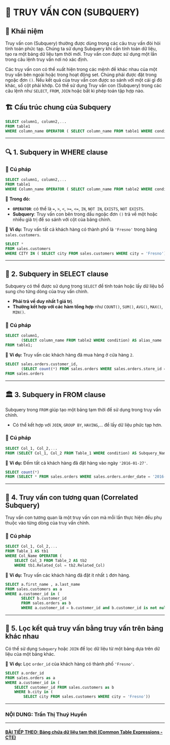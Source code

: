 # 📌 TRUY VẤN CON (SUBQUERY)

## 📖 Khái niệm
Truy vấn con (Subquery) thường được dùng trong các câu truy vấn đòi hỏi tính toán phức tạp. Chúng ta sử dụng Subquery khi cần tính toán dữ liệu, tạo ra một bảng dữ liệu tạm thời mới. Truy vấn con được sử dụng một lần trong câu lệnh truy vấn nơi nó xác định. 

Các truy vấn con có thể xuất hiện trong các mệnh đề khác nhau của một truy vấn bên ngoài hoặc trong hoạt động set. Chúng phải được đặt trong ngoặc đơn `()`. Nếu kết quả của truy vấn con được so sánh với một cái gì đó khác, số cột phải khớp. Có thể sử dụng Truy vấn con (Subquery) trong các câu lệnh như `SELECT`, `FROM`, `JOIN` hoặc bất kì phép toán tập hợp nào.

## 🏗 Cấu trúc chung của Subquery
```sql
SELECT column1, column2,...
FROM table1
WHERE column_name OPERATOR ( SELECT column_name FROM table1 WHERE condition);
```

---
## 🔍 1. Subquery in WHERE clause
### 📌 Cú pháp
```sql
SELECT column1, column2,...
FROM table1
WHERE Column_name OPERATOR ( SELECT column_name FROM table2 WHERE condition)
```
📌 **Trong đó:**
- **`OPERATOR`**: có thể là `=`, `>`, `<`, `>=`, `<=`, `IN`, `NOT IN`, `EXISTS`, `NOT EXISTS`.
- **Subquery**: Truy vấn con bên trong dấu ngoặc đơn `()` trả về một hoặc nhiều giá trị để so sánh với cột của bảng chính.

📌 **Ví dụ:**
Truy vấn tất cả khách hàng có thành phố là `'Fresno'` trong bảng `sales.customers`.
```sql
SELECT *
FROM sales.customers
WHERE CITY IN ( SELECT city FROM sales.customers WHERE city = 'Fresno')
```

---
## 🎯 2. Subquery in SELECT clause
Subquery có thể được sử dụng trong `SELECT` để tính toán hoặc lấy dữ liệu bổ sung cho từng dòng của truy vấn chính.
- **Phải trả về duy nhất 1 giá trị**.
- **Thường kết hợp với các hàm tổng hợp** như `COUNT()`, `SUM()`, `AVG()`, `MAX()`, `MIN()`.

### 📌 Cú pháp
```sql
SELECT column1,
       (SELECT column_name FROM table2 WHERE condition) AS alias_name
FROM table1;
```
📌 **Ví dụ:**
Truy vấn các khách hàng đã mua hàng ở cửa hàng `2`.
```sql
SELECT sales.orders.customer_id, 
       (SELECT count(*) FROM sales.orders WHERE sales.orders.store_id = '2') as ph
FROM sales.orders
```

---
## 🏛 3. Subquery in FROM clause
Subquery trong `FROM` giúp tạo một bảng tạm thời để sử dụng trong truy vấn chính.
- Có thể kết hợp với `JOIN`, `GROUP BY`, `HAVING`,... để lấy dữ liệu phức tạp hơn.

### 📌 Cú pháp
```sql
SELECT Col_1, Col_2,...
FROM (SELECT Col_1, Col_2 FROM Table_1 WHERE condition) AS Subquery_Name
```
📌 **Ví dụ:**
Đếm tất cả khách hàng đã đặt hàng vào ngày `'2016-01-27'`.
```sql
SELECT count(*)
FROM (SELECT * FROM sales.orders WHERE sales.orders.order_date = '2016-01-27') as mtp
```

---
## 🔄 4. Truy vấn con tương quan (Correlated Subquery)
Truy vấn con tương quan là một truy vấn con mà mỗi lần thực hiện đều phụ thuộc vào từng dòng của truy vấn chính.

### 📌 Cú pháp
```sql
SELECT Col_1, Col_2,...
FROM Table_1 AS tb1
WHERE Col_Name OPERATOR (
    SELECT Col_3 FROM Table_2 AS tb2
    WHERE tb1.Related_Col = tb2.Related_Col)
```
📌 **Ví dụ:**
Truy vấn các khách hàng đã đặt ít nhất `1` đơn hàng.
```sql
SELECT a.first_name , a.last_name
FROM sales.customers as a 
WHERE a.customer_id in (
       SELECT b.customer_id 
       FROM sales.orders as b 
       WHERE a.customer_id = b.customer_id and b.customer_id is not null)
```

---
## 📂 5. Lọc kết quả truy vấn bằng truy vấn trên bảng khác nhau
Có thể sử dụng `Subquery` hoặc `JOIN` để lọc dữ liệu từ một bảng dựa trên dữ liệu của một bảng khác.

📌 **Ví dụ:**
Lọc `order_id` của khách hàng có thành phố `'Fresno'`.
```sql
SELECT a.order_id 
FROM sales.orders as a 
WHERE a.customer_id in (
    SELECT customer_id FROM sales.customers as b 
    WHERE b.city in (
        SELECT city FROM sales.customers WHERE city = 'Fresno'))
```
---
### NỘI DUNG: Trần Thị Thuý Huyền
---
#### [BÀI TIẾP THEO: Bảng chứa dữ liệu tạm thời (Common Table Expressions - CTE)](https://github.com/DABTMU/SQLwithDAB/blob/main/CTE.md)
